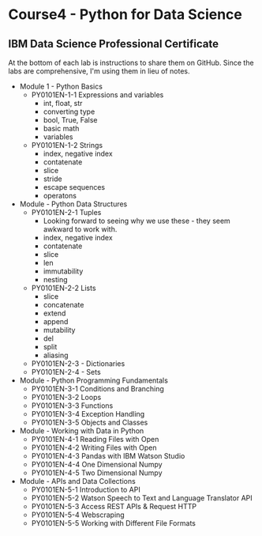 # Course4 - Python for Data Science
## IBM Data Science Professional Certificate 

At the bottom of each lab is instructions to share them on GitHub. Since the labs are comprehensive, I'm using them in lieu of notes.

* Module 1 - Python Basics 
  - PY0101EN-1-1 Expressions and variables
    * int, float, str
    * converting type
    * bool, True, False
    * basic math
    * variables
  - PY0101EN-1-2 Strings 
    * index, negative index
    * contatenate
    * slice
    * stride
    * escape sequences
    * operatons
* Module - Python Data Structures
  - PY0101EN-2-1 Tuples
    * Looking forward to seeing why we use these - they seem awkward to work with.
    * index, negative index
    * contatenate
    * slice
    * len
    * immutability
    * nesting
  - PY0101EN-2-2 Lists
    * slice
    * concatenate
    * extend
    * append
    * mutability
    * del
    * split
    * aliasing
  - PY0101EN-2-3 - Dictionaries
  - PY0101EN-2-4 - Sets
* Module - Python Programming Fundamentals
  - PY0101EN-3-1 Conditions and Branching
  - PY0101EN-3-2 Loops
  - PY0101EN-3-3 Functions
  - PY0101EN-3-4 Exception Handling
  - PY0101EN-3-5 Objects and Classes
* Module - Working with Data in Python
  - PY0101EN-4-1 Reading Files with Open
  - PY0101EN-4-2 Writing Files with Open
  - PY0101EN-4-3 Pandas with IBM Watson Studio
  - PY0101EN-4-4 One Dimensional Numpy
  - PY0101EN-4-5 Two Dimensional Numpy
* Module - APIs and Data Collections
  - PY0101EN-5-1 Introduction to API
  - PY0101EN-5-2 Watson Speech to Text and Language Translator API
  - PY0101EN-5-3 Access REST APIs & Request HTTP
  - PY0101EN-5-4 Webscraping
  - PY0101EN-5-5 Working with Different File Formats

